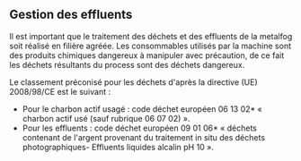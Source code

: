 ## Gestion des effluents

Il est important que le traitement des déchets et des effluents de la metalfog soit réalisé en filière agréée.
Les consommables utilisés par la machine sont des produits chimiques dangereux à manipuler avec précaution, de ce fait les déchets résultants du process sont des déchets dangereux.

Le classement préconisé pour les déchets d'après la directive (UE) 2008/98/CE est le suivant :

- Pour le charbon actif usagé : code déchet européen 06 13 02* « charbon actif usé (sauf rubrique 06 07 02) ».
- Pour les effluents : code déchet européen 09 01 06* « déchets contenant de l'argent provenant du traitement in situ des déchets photographiques- Effluents liquides alcalin pH 10 ».

